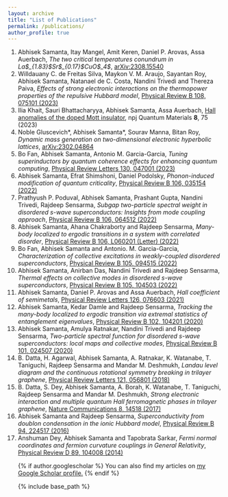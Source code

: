 ```yaml
---
layout: archive
title: "List of Publications"
permalink: /publications/
author_profile: true
---
```



<ol> <li> Abhisek Samanta, Itay Mangel, Amit Keren, Daniel P. Arovas, Assa Auerbach, <em>The two critical temperatures conundrum in La$_{1.83}$Sr$_{0.17}$CuO$_4$</em>, <a href="https://arxiv.org/abs/2308.15540"> arXiv:2308.15540 </a> </li>

<li> Willdauany C. de Freitas Silva, Maykon V. M. Araujo, Sayantan Roy, Abhisek Samanta, Natanael de C. Costa, Nandini Trivedi and Thereza Paiva, <em>Effects of strong electronic interactions on the thermopower properties of the repulsive Hubbard model</em>, <a href="https://journals.aps.org/prb/abstract/10.1103/PhysRevB.108.075101"> Physical Review B 108, 075101 (2023)</a></li>

<li> Ilia Khait, Sauri Bhattacharyya, Abhisek Samanta, Assa Auerbach, <a href= "https://www.nature.com/articles/s41535-023-00611-5"> Hall anomalies of the doped Mott insulator</a>, npj Quantum Materials <b>8</b>, 75 (2023) </li>

<li> Noble Gluscevich*, Abhisek Samanta*, Sourav Manna, Bitan Roy, <em>Dynamic mass generation on two-dimensional electronic hyperbolic lattices</em>, <a
href= "https://arxiv.org/abs/2302.04864"> arXiv:2302.04864 </a></li>

<li> Bo Fan, Abhisek Samanta, Antonio M. Garcia-Garcia, <em>Tuning superinductors by quantum coherence effects for enhancing quantum computing</em>, <a
href= "https://arxiv.org/abs/2302.04864"> Physical Review Letters 130, 047001 (2023) </a></li>

<li> Abhisek Samanta, Efrat Shimshoni, Daniel Podolsky, <em>Phonon-induced modification of quantum criticality</em>, <a
href= "https://arxiv.org/abs/2302.04864"> Physical Review B 106, 035154 (2022) </a></li>

<li> Prathyush P. Poduval, Abhisek Samanta, Prashant Gupta, Nandini Trivedi, Rajdeep Sensarma, <em>Subgap two-particle spectral weight in disordered s-wave superconductors: Insights from mode coupling approach</em>, <a
href= "https://arxiv.org/abs/2302.04864"> Physical Review B 106, 064512 (2022) </a></li>

<li> Abhisek Samanta, Ahana Chakraborty and Rajdeep Sensarma, <em>Many-body localized to ergodic transitions in a system with correlated disorder</em>, <a
href= "https://arxiv.org/abs/2302.04864"> Physical Review B 106, L060201 (Letter) (2022) </a></li>

<li> Bo Fan, Abhisek Samanta and Antonio. M. Garcia-Garcia, <em>Characterization of collective excitations in weakly-coupled disordered superconductors</em>, <a
href= "https://arxiv.org/abs/2302.04864"> Physical Review B 105, 094515 (2022) </a></li>

<li> Abhisek Samanta, Anirban Das, Nandini Trivedi and Rajdeep Sensarma, <em>Thermal effects on collective modes in disordered s-wave superconductors</em>, <a
href= "https://arxiv.org/abs/2302.04864"> Physical Review B 105, 104503 (2022) </a></li>

<li> Abhisek Samanta, Daniel P. Arovas and Assa Auerbach, <em>Hall coefficient of semimetals</em>, <a
href= "https://arxiv.org/abs/2302.04864"> Physical Review Letters 126, 076603 (2021) </a></li>

<li> Abhisek Samanta, Kedar Damle and Rajdeep Sensarma, <em>Tracking the many-body localized to ergodic transition via extremal statistics of entanglement
eigenvalues</em>, <a
href= "https://arxiv.org/abs/2302.04864"> Physical Review B 102, 104201 (2020) </a></li>

<li> Abhisek Samanta, Amulya Ratnakar, Nandini Trivedi and Rajdeep Sensarma, <em>Two-particle spectral function for disordered s-wave superconductors: local maps and collective modes</em>, <a
href= "https://arxiv.org/abs/2302.04864"> Physical Review B 101, 024507 (2020) </a></li>

<li> B. Datta, H. Agarwal, Abhisek Samanta, A. Ratnakar, K. Watanabe, T. Taniguchi, Rajdeep Sensarma and Mandar M. Deshmukh, <em>Landau level diagram and the continuous rotational symmetry breaking in trilayer graphene</em>, <a
href= "https://arxiv.org/abs/2302.04864"> Physical Review Letters 121, 056801 (2018) </a></li>

<li> B. Datta, S. Dey, Abhisek Samanta, A. Borah, K. Watanabe, T. Taniguchi, Rajdeep Sensarma and Mandar M. Deshmukh, <em>Strong electronic interaction and multiple quantum Hall ferromagnetic phases in trilayer graphene</em>, <a
href= "https://arxiv.org/abs/2302.04864"> Nature Communications 8, 14518 (2017) </a></li>

<li> Abhisek Samanta and Rajdeep Sensarma, <em>Superconductivity from doublon condensation in the ionic Hubbard model</em>, <a
href= "https://arxiv.org/abs/2302.04864"> Physical Review B 94, 224517 (2016) </a></li>

<li> Anshuman Dey, Abhisek Samanta and Tapobrata Sarkar, <em>Fermi normal coordinates and fermion curvature couplings in General Relativity</em>, <a
href= "https://arxiv.org/abs/2302.04864"> Physical Review D 89, 104008 (2014) </a></li>

{% if author.googlescholar %}
  You can also find my articles on <u><a href="{{author.googlescholar}}">my Google Scholar profile</a>.</u>
{% endif %}

{% include base_path %}
